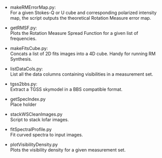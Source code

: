 * makeRMErrorMap.py:<br />
    For a given Stokes-Q or U cube and corresponding polarized intensity map, the script outputs the theoretical Rotation Measure error map.

* getRMSF.py:<br />
    Plots the Rotation Measure Spread Function for a given list of frequencies.

* makeFitsCube.py:<br />
    Concats a list of 2D fits images into a 4D cube. Handy for running RM Synthesis.

* listDataCols.py:<br />
    List all the data columns containing visibilities in a measurement set.

* tgss2bbs.py:<br />
    Extract a TGSS skymodel in a BBS compatible format.
    
* getSpecIndex.py<br />
    Place holder
    
* stackWSCleanImages.py<br />
    Script to stack lofar images.

* fitSpectralProfile.py<br />
    Fit curved spectra to input images.

* plotVisibilityDensity.py<br />
    Plots the visibility density for a given measurement set.
